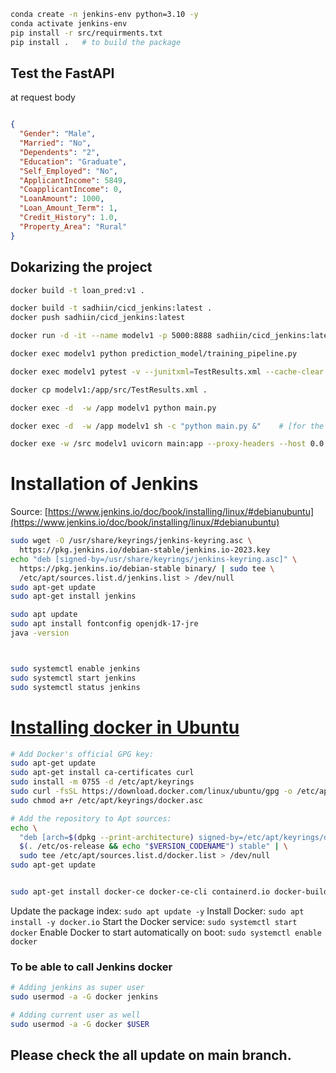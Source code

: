 ```bash
conda create -n jenkins-env python=3.10 -y
conda activate jenkins-env
pip install -r src/requirments.txt
pip install .   # to build the package
```

## Test the FastAPI
at request body
```json

{
  "Gender": "Male",
  "Married": "No",
  "Dependents": "2",
  "Education": "Graduate",
  "Self_Employed": "No",
  "ApplicantIncome": 5849,
  "CoapplicantIncome": 0,
  "LoanAmount": 1000,
  "Loan_Amount_Term": 1,
  "Credit_History": 1.0,
  "Property_Area": "Rural"
}

```

## Dokarizing the project

```bash
docker build -t loan_pred:v1 .

docker build -t sadhiin/cicd_jenkins:latest .
docker push sadhiin/cicd_jenkins:latest

docker run -d -it --name modelv1 -p 5000:8888 sadhiin/cicd_jenkins:latest bash

docker exec modelv1 python prediction_model/training_pipeline.py

docker exec modelv1 pytest -v --junitxml=TestResults.xml --cache-clear

docker cp modelv1:/app/src/TestResults.xml .

docker exec -d  -w /app modelv1 python main.py

docker exec -d  -w /app modelv1 sh -c "python main.py &"    # [for the long running/loop run process]

docker exe -w /src modelv1 uvicorn main:app --proxy-headers --host 0.0.0.0 --post 8888
```


# Installation of Jenkins

Source: [https://www.jenkins.io/doc/book/installing/linux/#debianubuntu](https://www.jenkins.io/doc/book/installing/linux/#debianubuntu)
```bash
sudo wget -O /usr/share/keyrings/jenkins-keyring.asc \
  https://pkg.jenkins.io/debian-stable/jenkins.io-2023.key
echo "deb [signed-by=/usr/share/keyrings/jenkins-keyring.asc]" \
  https://pkg.jenkins.io/debian-stable binary/ | sudo tee \
  /etc/apt/sources.list.d/jenkins.list > /dev/null
sudo apt-get update
sudo apt-get install jenkins

sudo apt update
sudo apt install fontconfig openjdk-17-jre
java -version



sudo systemctl enable jenkins
sudo systemctl start jenkins
sudo systemctl status jenkins
```

# [Installing docker in Ubuntu](https://docs.docker.com/engine/install/ubuntu/)

```bash
# Add Docker's official GPG key:
sudo apt-get update
sudo apt-get install ca-certificates curl
sudo install -m 0755 -d /etc/apt/keyrings
sudo curl -fsSL https://download.docker.com/linux/ubuntu/gpg -o /etc/apt/keyrings/docker.asc
sudo chmod a+r /etc/apt/keyrings/docker.asc

# Add the repository to Apt sources:
echo \
  "deb [arch=$(dpkg --print-architecture) signed-by=/etc/apt/keyrings/docker.asc] https://download.docker.com/linux/ubuntu \
  $(. /etc/os-release && echo "$VERSION_CODENAME") stable" | \
  sudo tee /etc/apt/sources.list.d/docker.list > /dev/null
sudo apt-get update


sudo apt-get install docker-ce docker-ce-cli containerd.io docker-buildx-plugin docker-compose-plugin

```
Update the package index: ```sudo apt update -y```
Install Docker: ```sudo apt install -y docker.io```
Start the Docker service: ```sudo systemctl start docker```
Enable Docker to start automatically on boot: ```sudo systemctl enable docker```


### To be able to call Jenkins docker
```bash
# Adding jenkins as super user
sudo usermod -a -G docker jenkins

# Adding current user as well
sudo usermod -a -G docker $USER
```

## Please check the all update on main branch.